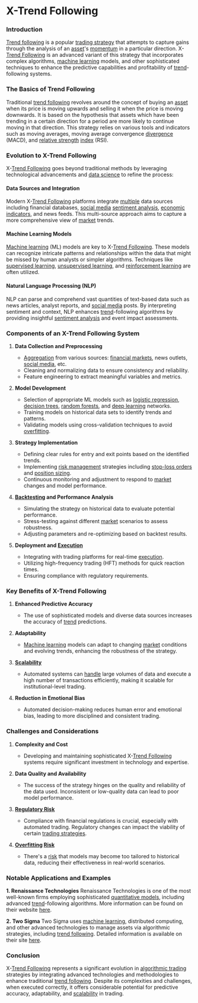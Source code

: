 # X-Trend Following

### Introduction
[Trend following](../t/trend_following.md) is a popular [trading strategy](../t/trading_strategy.md) that attempts to capture gains through the analysis of an [asset](../a/asset.md)'s [momentum](../m/momentum.md) in a particular direction. X-[Trend Following](../t/trend_following.md) is an advanced variant of this strategy that incorporates complex algorithms, [machine learning](../m/machine_learning.md) models, and other sophisticated techniques to enhance the predictive capabilities and profitability of [trend](../t/trend.md)-following systems.

### The Basics of Trend Following
Traditional [trend following](../t/trend_following.md) revolves around the concept of buying an [asset](../a/asset.md) when its price is moving upwards and selling it when the price is moving downwards. It is based on the hypothesis that assets which have been trending in a certain direction for a period are more likely to continue moving in that direction. This strategy relies on various tools and indicators such as moving averages, moving average convergence [divergence](../d/divergence.md) (MACD), and [relative strength](../r/relative_strength.md) [index](../i/index_instrument.md) (RSI).

### Evolution to X-Trend Following
X-[Trend Following](../t/trend_following.md) goes beyond traditional methods by leveraging technological advancements and [data science](../d/data_science_in_trading.md) to refine the process:

#### Data Sources and Integration
Modern X-[Trend Following](../t/trend_following.md) platforms integrate [multiple](../m/multiple.md) data sources including financial databases, [social media](../s/social_media.md) [sentiment analysis](../s/sentiment_analysis.md), [economic indicators](../e/economic_indicators.md), and news feeds. This multi-source approach aims to capture a more comprehensive view of [market](../m/market.md) trends.

#### Machine Learning Models
[Machine learning](../m/machine_learning.md) (ML) models are key to X-[Trend Following](../t/trend_following.md). These models can recognize intricate patterns and relationships within the data that might be missed by human analysts or simpler algorithms. Techniques like [supervised learning](../s/supervised_learning.md), [unsupervised learning](../u/unsupervised_learning.md), and [reinforcement learning](../r/reinforcement_learning.md) are often utilized. 

#### Natural Language Processing (NLP)
NLP can parse and comprehend vast quantities of text-based data such as news articles, analyst reports, and [social media](../s/social_media.md) posts. By interpreting sentiment and context, NLP enhances [trend](../t/trend.md)-following algorithms by providing insightful [sentiment analysis](../s/sentiment_analysis.md) and event impact assessments.

### Components of an X-Trend Following System

1. **Data Collection and Preprocessing**
   - [Aggregation](../a/aggregation.md) from various sources: [financial markets](../f/financial_market.md), news outlets, [social media](../s/social_media.md), etc.
   - Cleaning and normalizing data to ensure consistency and reliability.
   - Feature engineering to extract meaningful variables and metrics.

2. **Model Development**
   - Selection of appropriate ML models such as [logistic regression](../l/logistic_regression_in_trading.md), [decision trees](../d/decision_trees.md), [random forests](../r/random_forests_in_trading.md), and [deep learning](../d/deep_learning.md) networks.
   - Training models on historical data sets to identify trends and patterns.
   - Validating models using cross-validation techniques to avoid [overfitting](../o/overfitting.md).

3. **Strategy Implementation**
   - Defining clear rules for entry and exit points based on the identified trends.
   - Implementing [risk management](../r/risk_management.md) strategies including [stop-loss orders](../s/stop-loss_orders.md) and [position sizing](../p/position_sizing.md).
   - Continuous monitoring and adjustment to respond to [market](../m/market.md) changes and model performance.

4. **[Backtesting](../b/backtesting.md) and Performance Analysis**
   - Simulating the strategy on historical data to evaluate potential performance.
   - Stress-testing against different [market](../m/market.md) scenarios to assess robustness.
   - Adjusting parameters and re-optimizing based on backtest results.

5. **Deployment and [Execution](../e/execution.md)**
   - Integrating with trading platforms for real-time [execution](../e/execution.md).
   - Utilizing high-frequency trading (HFT) methods for quick reaction times.
   - Ensuring compliance with regulatory requirements.

### Key Benefits of X-Trend Following

1. **Enhanced Predictive Accuracy**
   - The use of sophisticated models and diverse data sources increases the accuracy of [trend](../t/trend.md) predictions.
   
2. **Adaptability**
   - [Machine learning](../m/machine_learning.md) models can adapt to changing [market](../m/market.md) conditions and evolving trends, enhancing the robustness of the strategy.
   
3. **[Scalability](../s/scalability.md)**
   - Automated systems can [handle](../h/handle.md) large volumes of data and execute a high number of transactions efficiently, making it scalable for institutional-level trading.

4. **Reduction in Emotional Bias**
   - Automated decision-making reduces human error and emotional bias, leading to more disciplined and consistent trading.

### Challenges and Considerations

1. **Complexity and Cost**
   - Developing and maintaining sophisticated X-[Trend Following](../t/trend_following.md) systems require significant investment in technology and expertise.

2. **Data Quality and Availability**
   - The success of the strategy hinges on the quality and reliability of the data used. Inconsistent or low-quality data can lead to poor model performance.

3. **[Regulatory Risk](../r/regulatory_risk.md)**
   - Compliance with financial regulations is crucial, especially with automated trading. Regulatory changes can impact the viability of certain [trading strategies](../t/trading_strategies.md).

4. **[Overfitting](../o/overfitting.md) [Risk](../r/risk.md)**
   - There's a [risk](../r/risk.md) that models may become too tailored to historical data, reducing their effectiveness in real-world scenarios.

### Notable Applications and Examples

**1. Renaissance Technologies**
Renaissance Technologies is one of the most well-known firms employing sophisticated [quantitative models](../q/quantitative_models.md), including advanced [trend](../t/trend.md)-following algorithms. More information can be found on their website [here](https://www.rentec.com).

**2. Two Sigma**
Two Sigma uses [machine learning](../m/machine_learning.md), distributed computing, and other advanced technologies to manage assets via algorithmic strategies, including [trend following](../t/trend_following.md). Detailed information is available on their site [here](https://www.twosigma.com).

### Conclusion
X-[Trend Following](../t/trend_following.md) represents a significant evolution in [algorithmic trading](../a/algorithmic_trading.md) strategies by integrating advanced technologies and methodologies to enhance traditional [trend following](../t/trend_following.md). Despite its complexities and challenges, when executed correctly, it offers considerable potential for predictive accuracy, adaptability, and [scalability](../s/scalability.md) in trading.


